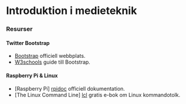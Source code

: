 
# Introduktion i medieteknik


### Resurser

#### Twitter Bootstrap 
- [Bootstrap][boot] officiell webbplats. 
- [W3schools][w3boot] guide till Bootstrap. 

#### Raspberry Pi & Linux
- [Raspberry Pi] [rpidoc] officiell dokumentation. 
- [The Linux Command Line] [lcl] gratis e-bok om Linux kommandotolk. 


[boot]: http://getbootstrap.com
[w3boot]: http://www.w3schools.com/bootstrap/bootstrap_get_started.asp
[lcl]: http://linuxcommand.org/tlcl.php
[rpidoc]: https://www.raspberrypi.org/documentation/
